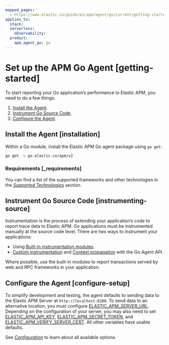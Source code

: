 ```yaml
---
mapped_pages:
  - https://www.elastic.co/guide/en/apm/agent/go/current/getting-started.html
applies_to:
  stack:
  serverless:
    observability:
  product:
    apm_agent_go: ga
---
```


# Set up the APM Go Agent [getting-started]

To start reporting your Go application’s performance to Elastic APM, you need to do a few things:

1. [Install the Agent](#installation).
2. [Instrument Go Source Code](#instrumenting-source).
3. [Configure the Agent](#configure-setup).


## Install the Agent [installation]

Within a Go module, install the Elastic APM Go agent package using `go get`:

```bash
go get -u go.elastic.co/apm/v2
```


### Requirements [_requirements]

You can find a list of the supported frameworks and other technologies in the [*Supported Technologies*](/reference/supported-technologies.md) section.


## Instrument Go Source Code [instrumenting-source]

Instrumentation is the process of extending your application’s code to report trace data to Elastic APM. Go applications must be instrumented manually at the source code level. There are two ways to instrument your applications:

* Using [Built-in instrumentation modules](/reference/builtin-modules.md).
* [Custom instrumentation](/reference/custom-instrumentation.md) and [Context propagation](/reference/custom-instrumentation-propagation.md) with the Go Agent API.

Where possible, use the built-in modules to report transactions served by web and RPC frameworks in your application.


## Configure the Agent [configure-setup]

To simplify development and testing, the agent defaults to sending data to the Elastic APM Server at `http://localhost:8200`. To send data to an alternative location, you must configure [ELASTIC_APM_SERVER_URL](/reference/configuration.md#config-server-url). Depending on the configuration of your server, you may also need to set [ELASTIC_APM_API_KEY](/reference/configuration.md#config-api-key), [ELASTIC_APM_SECRET_TOKEN](/reference/configuration.md#config-secret-token), and [ELASTIC_APM_VERIFY_SERVER_CERT](/reference/configuration.md#config-verify-server-cert). All other variables have usable defaults.

See [*Configuration*](/reference/configuration.md) to learn about all available options.




